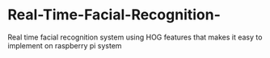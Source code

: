 # Real-Time-Facial-Recognition-
Real time facial recognition system using HOG features that makes it easy to implement on raspberry pi system
